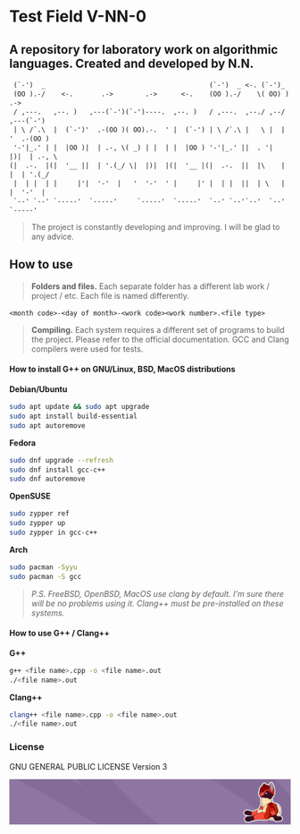 # **Test Field V-NN-0**

## A repository for laboratory work on algorithmic languages. Created and developed by N.N.

```
 (`-')  _                                         (`-')  _ <-. (`-')_
 (OO ).-/    <-.       .->        .->      <-.    (OO ).-/    \( OO) )    .->
 / ,---.   ,--. )   ,---(`-')(`-')----.  ,--. )   / ,---.  ,--./ ,--/  ,---(`-')
 | \ /`.\  |  (`-')'  .-(OO )( OO).-.  ' |  (`-') | \ /`.\ |   \ |  | '  .-(OO )
 '-'|_.' | |  |OO )|  | .-, \( _) | |  | |  |OO ) '-'|_.' ||  . '|  |)|  | .-, \
(|  .-.  |(|  '__ ||  | '.(_/ \|  |)|  |(|  '__ |(|  .-.  ||  |\    | |  | '.(_/
 |  | |  | |     |'|  '-'  |   '  '-'  ' |     |' |  | |  ||  | \   | |  '-'  |
 `--' `--' `-----'  `-----'     `-----'  `-----'  `--' `--'`--'  `--'  `-----'
```

> The project is constantly developing and improving.
> I will be glad to any advice. 

## How to use

> **Folders and files.**
> Each separate folder has a different lab work / project / etc. Each file is named differently.

```
<month code>-<day of month>-<work code><work number>.<file type>
```

> **Compiling.**
> Each system requires a different set of programs to build the project.
> Please refer to the official documentation. 
> GCC and Clang compilers were used for tests.

#### How to install G++ on GNU/Linux, BSD, MacOS distributions

**Debian/Ubuntu**

```sh
sudo apt update && sudo apt upgrade
sudo apt install build-essential
sudo apt autoremove
```

**Fedora**

```sh
sudo dnf upgrade --refresh
sudo dnf install gcc-c++
sudo dnf autoremove
```

**OpenSUSE**

```sh
sudo zypper ref
sudo zypper up
sudo zypper in gcc-c++
```

**Arch**

```sh
sudo pacman -Syyu
sudo pacman -S gcc
```

> _P.S. FreeBSD, OpenBSD, MacOS use clang by default. I'm sure there will be no problems using it._
> _Clang++ must be pre-installed on these systems._


#### How to use G++ / Clang++

**G++**

```sh
g++ <file name>.cpp -o <file name>.out
./<file name>.out
```

**Clang++**

```sh
clang++ <file name>.cpp -o <file name>.out
./<file name>.out
```

### License
GNU GENERAL PUBLIC LICENSE Version 3

<p align="center">
<img alt="Links purple banner" src="Artwork/Links-banner-lightpurple-by-sibistel-and-theiiird.png"/>
</p>
